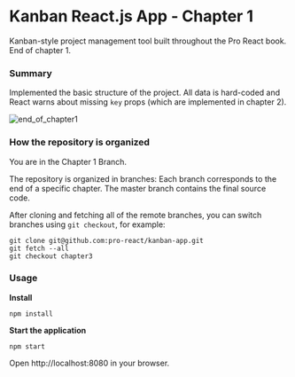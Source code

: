 Kanban React.js App - Chapter 1
=================================

Kanban-style project management tool built throughout the Pro React book. End of chapter 1.

### Summary

Implemented the basic structure of the project. All data is hard-coded and React warns about missing `key` props (which are implemented in chapter 2).

![end_of_chapter1](https://cloud.githubusercontent.com/assets/33676/10971478/9db2d9d2-83bb-11e5-8603-5a19b21376a8.png)


### How the repository is organized

You are in the Chapter 1 Branch.

The repository is organized in branches: Each branch corresponds to the end of a specific chapter. The master branch contains the final source code.

After cloning and fetching all of the remote branches, you can switch branches using `git checkout`, for example:

```
git clone git@github.com:pro-react/kanban-app.git
git fetch --all
git checkout chapter3
```

### Usage

**Install**
```
npm install
```

**Start the application**
```
npm start
```

Open http://localhost:8080 in your browser.
